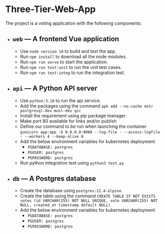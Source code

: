 # Three-Tier-Web-App


The project is a voting application with the following components:

- `web` — A frontend Vue application
  --
  - Use `node version 10` to build and test the app.
  - Run `npm install` to download all the node modules.
  - Run `npm run serve` to start the application.
  - Run `npm run test:unit` to run the unit test cases.
  - Run `npm run test:integ` to run the integration test.
- `api` — A Python API server
  --
  - Use `python:3.10` to run the api service.
  - Add the packages using the command
    `apk add --no-cache entr postgresql-dev musl-dev gcc`
  - Install the requirement using pip package manager.
  - Make port 80 available for links and/or publish
  - Define our command to be run when launching the container
     `gunicorn app:app -b 0.0.0.0:8080 --log-file - --access-logfile - --workers 4 --keep-alive 0`
  - Add the below environment variables for kubernetes deployment
    - `PGDATABASE: postgres`
    - `PGUSER: postgres`
    - `PGPASSWORD: postgres`
  - Run python integration test using `python3 test.py`
- `db` — A Postgres database
  --
  - Create the database using `postgres:12.4-alpine`.
  - Create the table using the command
    `CREATE TABLE IF NOT EXISTS votes (id VARCHAR(255) NOT NULL UNIQUE, vote VARCHAR(255) NOT NULL, created_at timestamp default NULL)`
  - Add the below environment variables for kubernetes deployment
    - `PGDATABASE: postgres`
    - `PGUSER: postgres`
    - `PGPASSWORD: postgres`
    
